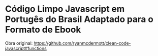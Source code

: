 # Código Limpo Javascript em Portugês do Brasil Adaptado para o Formato de Ebook
 
Obra original:
https://github.com/ryanmcdermott/clean-code-javascript#functions
